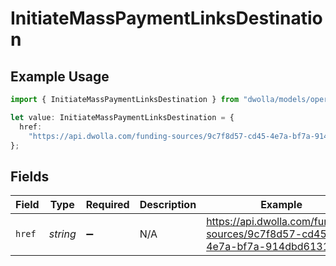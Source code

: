 # InitiateMassPaymentLinksDestination

## Example Usage

```typescript
import { InitiateMassPaymentLinksDestination } from "dwolla/models/operations";

let value: InitiateMassPaymentLinksDestination = {
  href:
    "https://api.dwolla.com/funding-sources/9c7f8d57-cd45-4e7a-bf7a-914dbd6131db",
};
```

## Fields

| Field                                                                       | Type                                                                        | Required                                                                    | Description                                                                 | Example                                                                     |
| --------------------------------------------------------------------------- | --------------------------------------------------------------------------- | --------------------------------------------------------------------------- | --------------------------------------------------------------------------- | --------------------------------------------------------------------------- |
| `href`                                                                      | *string*                                                                    | :heavy_minus_sign:                                                          | N/A                                                                         | https://api.dwolla.com/funding-sources/9c7f8d57-cd45-4e7a-bf7a-914dbd6131db |